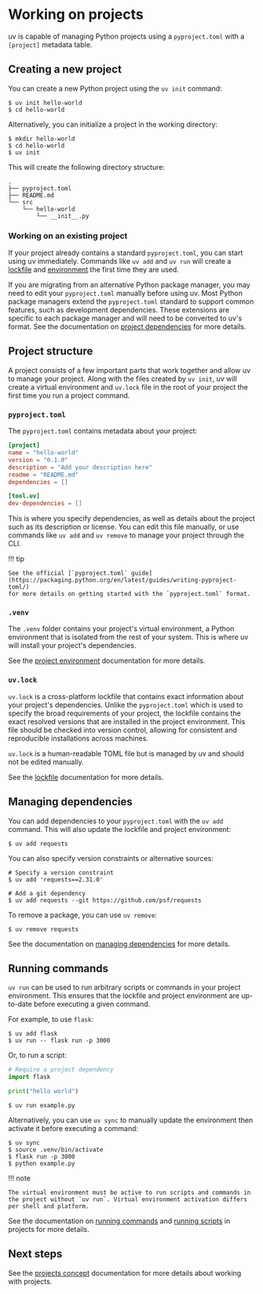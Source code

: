 # Working on projects

uv is capable of managing Python projects using a `pyproject.toml` with a `[project]` metadata
table.

## Creating a new project

You can create a new Python project using the `uv init` command:

```console
$ uv init hello-world
$ cd hello-world
```

Alternatively, you can initialize a project in the working directory:

```console
$ mkdir hello-world
$ cd hello-world
$ uv init
```

This will create the following directory structure:

```text
.
├── pyproject.toml
├── README.md
└── src
    └── hello-world
        └── __init__.py
```

### Working on an existing project

If your project already contains a standard `pyproject.toml`, you can start using uv immediately.
Commands like `uv add` and `uv run` will create a [lockfile](#uvlock) and [environment](#venv) the
first time they are used.

If you are migrating from an alternative Python package manager, you may need to edit your
`pyproject.toml` manually before using uv. Most Python package managers extend the `pyproject.toml`
standard to support common features, such as development dependencies. These extensions are specific
to each package manager and will need to be converted to uv's format. See the documentation on
[project dependencies](../concepts/dependencies.md) for more details.

## Project structure

A project consists of a few important parts that work together and allow uv to manage your project.
Along with the files created by `uv init`, uv will create a virtual environment and `uv.lock` file
in the root of your project the first time you run a project command.

### `pyproject.toml`

The `pyproject.toml` contains metadata about your project:

```toml title="pyproject.toml"
[project]
name = "hello-world"
version = "0.1.0"
description = "Add your description here"
readme = "README.md"
dependencies = []

[tool.uv]
dev-dependencies = []
```

This is where you specify dependencies, as well as details about the project such as its
description or license. You can edit this file manually, or use commands like `uv add` and
`uv remove` to manage your project through the CLI.

!!! tip

    See the official [`pyproject.toml` guide](https://packaging.python.org/en/latest/guides/writing-pyproject-toml/)
    for more details on getting started with the `pyproject.toml` format.

### `.venv`

The `.venv` folder contains your project's virtual environment, a Python environment that is
isolated from the rest of your system. This is where uv will install your project's dependencies.

See the [project environment](../concepts/projects.md#project-environments) documentation for more
details.

### `uv.lock`

`uv.lock` is a cross-platform lockfile that contains exact information about your project's
dependencies. Unlike the `pyproject.toml` which is used to specify the broad requirements of your
project, the lockfile contains the exact resolved versions that are installed in the project
environment. This file should be checked into version control, allowing for consistent and
reproducible installations across machines.

`uv.lock` is a human-readable TOML file but is managed by uv and should not be edited manually.

See the [lockfile](../concepts/projects.md#lock-file) documentation for more details.

## Managing dependencies

You can add dependencies to your `pyproject.toml` with the `uv add` command. This will also update
the lockfile and project environment:

```console
$ uv add requests
```

You can also specify version constraints or alternative sources:

```console
# Specify a version constraint
$ uv add 'requests==2.31.0'

# Add a git dependency
$ uv add requests --git https://github.com/psf/requests
```

To remove a package, you can use `uv remove`:

```console
$ uv remove requests
```

See the documentation on [managing dependencies](../concepts/projects.md#managing-dependencies) for
more details.

## Running commands

`uv run` can be used to run arbitrary scripts or commands in your project environment. This ensures
that the lockfile and project environment are up-to-date before executing a given command.

For example, to use `flask`:

```console
$ uv add flask
$ uv run -- flask run -p 3000
```

Or, to run a script:

```python title="example.py"
# Require a project dependency
import flask

print("hello world")
```

```console
$ uv run example.py
```

Alternatively, you can use `uv sync` to manually update the environment then activate it before
executing a command:

```console
$ uv sync
$ source .venv/bin/activate
$ flask run -p 3000
$ python example.py
```

!!! note

    The virtual environment must be active to run scripts and commands in the project without `uv run`. Virtual environment activation differs per shell and platform.

See the documentation on [running commands](../concepts/projects.md#running-commands) and
[running scripts](../concepts/projects.md#running-scripts) in projects for more details.

## Next steps

See the [projects concept](../concepts/projects.md) documentation for more details about working
with projects.
